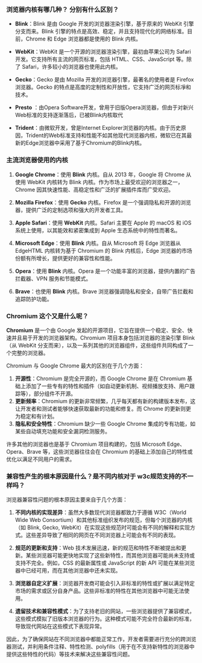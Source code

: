### 浏览器内核有哪几种？ 分别有什么区别？

- **Blink**：Blink 是由 Google 开发的浏览器渲染引擎，基于原来的 WebKit 引擎分支而来。Blink 引擎的特点是高效、稳定，并且支持现代化的网络标准。目前，Chrome 和 Edge 浏览器都是使用的 Blink 内核。

- **WebKit**：WebKit 是一个开源的浏览器渲染引擎，最初由苹果公司为 Safari 开发。它支持所有主流的网页标准，包括 HTML、CSS、JavaScript 等。除了 Safari，许多较小的浏览器也使用此内核。

- **Gecko**：Gecko 是由 Mozilla 开发的浏览器引擎，最著名的使用者是 Firefox 浏览器。Gecko 的特点是高度的定制性和开放性，它支持广泛的网页标凈和技术。

- **Presto** ：由Opera Software开发，曾用于旧版Opera浏览器，但由于对新兴Web标准的支持逐渐落后，已被Blink内核取代

- **Trident**：由微软开发，曾是Internet Explorer浏览器的内核。由于历史原因，Trident的Web标准支持和性能不如其他现代浏览器内核，微软已在其最新的Edge浏览器中采用了基于Chromium的Blink内核。

### 主流浏览器使用的内核

1. **Google Chrome**：使用 **Blink** 内核。自从 2013 年，Google 将 Chrome 从使用 WebKit 内核转为 Blink 内核。作为市场上最受欢迎的浏览器之一，Chrome 因其快速性能、高稳定性和广泛的扩展插件库而广受欢迎。

2. **Mozilla Firefox**：使用 **Gecko** 内核。Firefox 是一个强调隐私和开源的浏览器，提供广泛的定制选项和强大的开发者工具。

3. **Apple Safari**：使用 **WebKit** 内核。Safari 主要在 Apple 的 macOS 和 iOS 系统上使用，以其能效和紧密集成到 Apple 生态系统中的特性而著名。

4. **Microsoft Edge**：使用 **Blink** 内核。自从 Microsoft 将 Edge 浏览器从 EdgeHTML 内核转为基于 Chromium 的 Blink 内核后，Edge 浏览器的市场份额有所增长，提供更好的兼容性和性能。

5. **Opera**：使用 **Blink** 内核。Opera 是一个功能丰富的浏览器，提供内置的广告拦截器、VPN 服务和节能模式。

6. **Brave**：也使用 **Blink** 内核。Brave 浏览器强调隐私和安全，自带广告拦截和追踪防护功能。



### Chromium 这个又是什么呢？

**Chromium** 是一个由 Google 发起的开源项目，它旨在提供一个稳定、安全、快速并且易于开发的浏览器架构。Chromium 项目本身包括浏览器的渲染引擎 Blink（从 WebKit 分支而来），以及一系列其他的浏览器组件，这些组件共同构成了一个完整的浏览器。

Chromium 与 Google Chrome 最大的区别在于几个方面：
1. **开源性**：Chromium 是完全开源的，而 Google Chrome 是在 Chromium 基础上添加了一些专有的特性和插件（如自动更新机制、视频播放支持、用户跟踪等），部分组件不开源。
2. **更新频率**：Chromium 的更新非常频繁，几乎每天都有新的构建版本发布，这让开发者和测试者能够快速获取最新的功能和修复。而 Chrome 的更新则更为稳定和有计划。
3. **隐私和安全特性**：Chromium 缺少一些 Google Chrome 集成的专有功能，如某些自动填充功能和安全漏洞检测服务。

许多其他的浏览器也是基于 Chromium 项目构建的，包括 Microsoft Edge、Opera、Brave 等，这些浏览器往往会在 Chromium 的基础上添加自己的特性或优化以满足不同用户的需求。





### 兼容性产生的根本原因是什么？是不同内核对于 w3c规范支持的不一样吗？

浏览器兼容性问题的根本原因主要来自于几个方面：

1. **不同内核的实现差异**：虽然大多数现代浏览器都致力于遵循 W3C（World Wide Web Consortium）和其他标准组织发布的规范，但每个浏览器的内核（如 Blink, Gecko, WebKit）在实现这些规范时可能会有不同的解释和实现方式。这些差异导致了相同的网页在不同浏览器上可能会有不同的表现。

2. **规范的更新和支持**：Web 技术发展迅速，新的规范和特性不断被提出和更新。某些浏览器可能更快地实现了这些新特性，而其他浏览器可能尚未支持或支持不完全。例如，CSS 的最新属性或 JavaScript 的新 API 可能在某些浏览器中已经可用，而在其他浏览器中还未实现。

3. **浏览器自定义扩展**：浏览器开发商可能会引入非标准的特性或扩展以满足特定市场的需求或区分自身产品。这些非标准的特性在其他浏览器中可能无法使用。

4. **遗留技术和兼容性模式**：为了支持老旧的网站，一些浏览器提供了兼容模式，这些模式模拟了旧版本浏览器的行为。这种模式可能不完全符合最新的标准，导致现代网站在这些模式下表现异常。

因此，为了确保网站在不同浏览器中都能正常工作，开发者需要进行充分的跨浏览器测试，并利用条件注释、特性检测、polyfills（用于在不支持新特性的浏览器中提供这些特性的代码）等技术来解决这些兼容性问题。